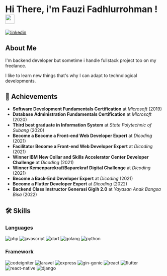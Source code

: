 # Hi There, i'm Fauzi Fadhlurrohman ! <img src="https://media.giphy.com/media/hvRJCLFzcasrR4ia7z/giphy.gif" width="29px">

[![linkedin](https://img.shields.io/badge/Linkedin-0e76a8?style=for-the-badge&logo=Linkedin&logoColor=white)](https://www.linkedin.com/in/fauzi-fadhlurrohman/)

## About Me
I'm backend developer but sometime i handle fullstack project too on my freelance.

I like to learn new things that's why I can adapt to technological developments.

## 🏅 Achievements

-   **Software Development Fundamentals Certification** at _Microsoft_ (2019)
-   **Database Administration Fundamentals Certification** at _Microsoft_ (2020)
-   **Third best graduate in Information System** at _State Polytechnic of Subang_ (2020)
-   **Become a Become a Front-end Web Developer Expert** at _Dicoding_ (2021)
-   **Facilitator Become a Front-end Web Developer Expert** at _Dicoding_ (2021)
-   **Winner IBM New Collar and Skills Accelerator Center Developer Challenge** at _Dicoding_ (2021)
-   **Winner Kemenparekraf/Baparekraf Digital Challenge** at _Dicoding_ (2021)
-   **Become a Back-End Developer Expert** at _Dicoding_ (2021)
-   **Become a Flutter Developer Expert** at _Dicoding_ (2022)
-   **Backend Class Instructor Generasi Gigih 2.0** at _Yayasan Anak Bangsa Bisa_ (2022)

## 🛠️ Skills

### Languages

![php](https://img.shields.io/badge/PHP-7377AD?style=for-the-badge&logo=php&logoColor=F7DF1E)
![javascript](https://img.shields.io/badge/JavaScript-323330?style=for-the-badge&logo=javascript&logoColor=F7DF1E)
![dart](https://img.shields.io/badge/Dart-28B6F6?style=for-the-badge&logo=dart&logoColor=white)
![golang](https://img.shields.io/badge/Golang-00A7D0?style=for-the-badge&logo=golang&logoColor=white)
![python](https://img.shields.io/badge/Python-3776AB?style=for-the-badge&logo=python&logoColor=white)

### Framework

![codeigniter](https://img.shields.io/badge/Codeigniter-E74122?style=for-the-badge&logo=codeigniter&logoColor=FFFFFF)
![laravel](https://img.shields.io/badge/Laravel-E8392C?style=for-the-badge&logo=laravel&logoColor=FFFFFF)
![express](https://img.shields.io/badge/Express.js-84BA41?style=for-the-badge&logo=express&logoColor=FFFFFF)
![gin-gonic](https://img.shields.io/badge/gin%20gonic?style=for-the-badge&logo=gin%20gonic&logoColor=FFFFFF)
![react](https://img.shields.io/badge/React-20232A?style=for-the-badge&logo=react&logoColor=61DAFB)
![flutter](https://img.shields.io/badge/flutter-66B1F1?style=for-the-badge&logo=flutter&logoColor=61DAFB)
![react-native](https://img.shields.io/badge/react%20native?style=for-the-badge&logo=react%20native&logoColor=61DAFB)
![django](https://img.shields.io/badge/Django-0A2E1F?style=for-the-badge&logo=django&logoColor=FFFFFF)